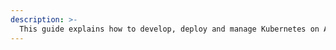 ```yaml
---
description: >-
  This guide explains how to develop, deploy and manage Kubernetes on ArchLinux using Minikube.
---
```

